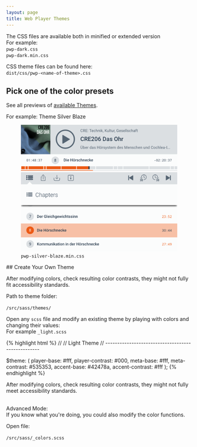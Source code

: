 ```yaml
---
layout: page
title: Web Player Themes
---
```


The CSS files are available both in minified or extended version<br>
For example:<br>
`pwp-dark.css`<br>
`pwp-dark.min.css`

CSS theme files can be found here:<br>
`dist/css/pwp-<name-of-theme>.css`

## Pick one of the color presets

See all previews of <a href="/guides/previews-of-themes/">available Themes</a>.

For example: Theme Silver Blaze

<section class="mb45">
<figure class="mb">
  <img src="/assets/webplayer/examples/04-silver-blaze.png" alt="Theme Silver Blaze" class="fullwidth-img shadow mb">
  <figcaption class="mb"><code>pwp-silver-blaze.min.css</code></figcaption>
</figure>

<section class="mb45">
## Create Your Own Theme

After modifying colors, check resulting color contrasts, they might not fully fit accessibility standards.

Path to theme folder:

  `/src/sass/themes/`

Open any `scss` file and modify an existing theme by playing with colors and changing their values:<br>
For example `_light.scss`

{% highlight html %}
//
// Light Theme
// --------------------------------------------------

$theme: (
    player-base:     #fff,
    player-contrast: #000,
    meta-base:       #fff,
    meta-contrast:   #535353,
    accent-base:     #42478a,
    accent-contrast: #fff
);
{% endhighlight %}

After modifying colors, check resulting color contrasts, they might not fully meet accessibility standards.<br><br>


<div class="alert alert-danger" role="alert">Advanced Mode:<br>
If you know what you're doing, you could also modify the color functions.<br>

Open file:<br>

  <code>/src/sass/_colors.scss</code>

</div>

</section>
